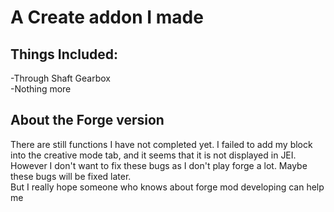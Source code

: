 # A Create addon I made

## Things Included:
   -Through Shaft Gearbox  
   -Nothing more

## About the Forge version
   There are still functions I have not completed yet. I failed
   to add my block into the creative mode tab, and it seems that
   it is not displayed in JEI. However I don't want to fix these 
   bugs as I don't play forge a lot. Maybe these bugs will be fixed
   later.  
   But I really hope someone who knows about forge mod developing can help me